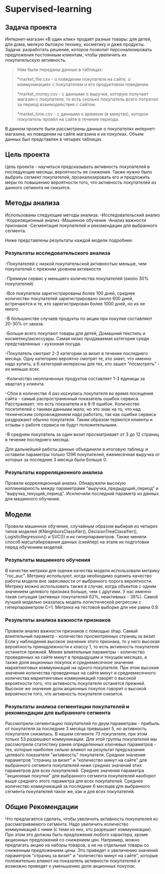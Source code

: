 # Supervised-learning
## Задача проекта
Интернет-магазин «В один клик» продаёт разные товары: для детей, для дома, мелкую бытовую технику, косметику и даже продукты. 
Задача: разработать решение, которое позволит персонализировать предложения постоянным клиентам, чтобы увеличить их покупательскую активность. 

>Нам были переданы данные в таблицах:
>
>*market_file.csv - о поведении покупателя на сайте, о коммуникациях с покупателем и его продуктовом поведении.
>
>*market_money.csv - с данными о выручке, которую получает магазин с покупателя, то есть сколько покупатель всего потратил за период взаимодействия с сайтом.
>
>*market_time.csv - с данными о времени (в минутах), которое покупатель провёл на сайте в течение периода.

В данном проекте были рассмотрены данные о покупателях интернет-магазина, их поведении на сайте магазина и их покупках. Объем данных был представлен в четырех таблицах.

## Цель проекта
Цель проекта - научиться предсказывать активность покупателей в последующие месяцы, вероятность ее снижения. Также нужно было выбрать сегмент покупателей, проанализировать его и предложить меры по повышению вероятности того, что активность покупателей из данного сегмента не снизится.

## Методы анализа
Использованы следующие методы анализа:
-Исследовательский анализ
-Корреляционный анализ
-Машинное обучение
-Анализ важности признаков
-Сегментация покупателей и рекомендации для выбранного сегмента.

Ниже представлены результаты каждой модели подробнее:

### Результаты исследовательского анализа

-Покупателей с низкой покупательской активностью меньше, чем покупателей с прежним уровнем активности

-Премиум сервис у меньшего количества покупателей (около 30% покупателей)

-Все покупатели зарегистрированы более 100 дней, среднее количество покупателей зарегистрировано около 600 дней, встречаются и те, кто зарегистрирован более 1000 дней, но их не много.

-В большинстве случаев продукты по акции при покупке составляют 20-30% от заказа.

-Больше всего покупают товары для детей, Домашний текстиль и косметику/аксессуары. Самая низко продаваемая категория среди представленных - кухонная посуда.

-Покупатель смотрит 2-3 категории за визит в течение последнего месяца. Одну категорию вероятно смотрят те, кто знает, что именно надо купить, а 6 категорий интересны для тех, кто зашел "посмотреть" - их меньше всех.

-Количество неоплаченных продуктов составляет 1-3 единицы за квартал у клиента.

-Сбои в количестве 4 раз коснулись покупателя во время посещения сайта - самый распространенный показатель ошибок сервиса. Расстраивает, что есть показатели и в 8-9 ошибок. Количество посетителей с такими данными мало, но это знак на то, что над техническим сопровождением надо работать, так как ошибки сервиса раздражают обычно покупателя. Таким образом теряются клиенты и отзывы о работе сервиса не будут положительными.

-В среднем покупатель за один визит просматривает от 3 до 12 страниц в течение последнего месяца.

Для дальнейшей работы данные объединили в итоговую таблицу и оставили параметры только 1296 покупателей, ежемесячная выручка от которых за последние 3 месяца была больше 0.

### Результаты корреляционного анализа
Провели корреляционный анализ. Обнаружили высокую коллинеарность между параметрами "выручка_предыдущий_период" и "выручка_текущий_период". Исключили последний параметр из данных для машинного обучения.

## Модели
Провели машинное обучение, случайным образом выбирая из четырех типов моделей (KNeighborsClassifier(), DecisionTreeClassifier(), LogisticRegression() и SVC()) и их гиперпараметров. Также меняли способ масштабирования данных (скейлер) на этапе их подготовки перед обучением моделей.

### Результаты машинного обучения
В качестве метрики для оценки качества модели использовали метрику "roc_auc". Метрику используют, когда необходимо оценить качество работы модели вне зависимости от выбранного порога вероятности. Метрику можно использовать также в случае, когда объектов с одним значением целевого признака больше, чем с другими. У нас именно такая ситуация (активных покупателей 62%, неактивных - 38%).
Самой лучшей моделью оказалась модель логистической регрессии с гиперпараметром С=1. Метрика на тестовой выборке для нее равна 0.9.

### Результаты анализа важности признаков
Провели анализ важности признаков с помощью shap.
Самый влиятельный параметр - количество просмотренных страниц за визит. Если у наблюдения высокое значение этого признака, то у него высокая вероятность принадлежности к классу 1, то есть активность покупателя останется прежней.
Менее влиятельные параметры - количество проведенных на сайте минут в предыдущем и текущем месяцах, а также доля акционных покупок и среднемесячное значение маркетинговых коммуникаций на одного покупателя.
При этом высокие значения количества проведенных на сайте минут и среднемесячного количества маркетинговых коммуникаций говорят о высокой вероятности того, что активность покупателя останется прежней.
Высокое же значение доли акционных покупок говорит о высокой вероятности того, что активность покупателя снизится.

### Результаты анализа сегментации покупателей и рекомендации для выбранного сегмента
Рассмотрели сегментацию покупателей по двум параметрам - прибыль от покупателя за последние 3 месяца превышает 5, но активность покупателя снизилась. В нашем сегменте 73 покупателя, при этом только 53 разрешают коммуникации.
Для этой группы покупателей мы рассмотрели статистику ранее определенных ключевых параметров - тех, которые наиболее сильно влияют на результат предсказания целевого показателя "активность" покупателя.
Средние значения параметров "страниц за визит" и "количество минут на сайте" для выбранного сегмента покупателей ниже средних значений этих параметров для всех покупателей.
Среднее значения параметра "акционные покупки" для выбранного сегмента покупателей наоборот выше среднего этого параметра для всех покупателей.
Среднее количество коммуникаций за последние 6 месяцев для выбранного сегмента покупателей такое же, как и для всех покупателей.

## Общие Рекомендации
Что предлагается сделать, чтобы увеличить активность покупателей из рассматриваемого сегмента.
Надо увеличить количество коммуникаций с ними (с теми из них, кто разрешает коммуникации). При этом это должны быть предложения любого характера, кроме акционных предложений со снижением цен. Например, можно предлагать акцию на наборы товаров, а не на отдельные товары со сниженным предложением цены. Это приведет к увеличению значений параметров "страниц за визит" и "количество минут на сайте", которые положительно влияют на показатель активности покупателей и возможно приведет к уменьшению доли акционных покупок.
